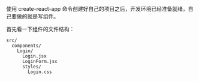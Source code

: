 
使用 create-react-app 命令创建好自己的项目之后，开发环境已经准备就绪，自己要做的就是写组件。

首先看一下组件的文件结构：

    src/
      components/
        Login/
          Login.jsx
          LoginForm.jsx
          styles/
            Login.css



